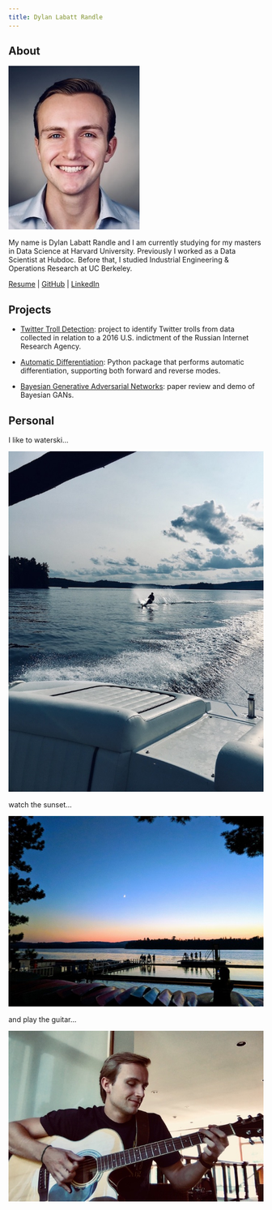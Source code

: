 ```yaml
---
title: Dylan Labatt Randle
---
```


## About

![headshot](pics/headshot.jpg)

My name is Dylan Labatt Randle and I am currently studying for my masters in Data Science at Harvard University.
Previously I worked as a Data Scientist at Hubdoc. Before that, I studied Industrial Engineering & Operations
Research at UC Berkeley.

<a href="http://dylanrandle.github.io/resume.pdf">Resume</a> | [GitHub](https://github.com/dylanrandle) | [LinkedIn](https://linkedin.com/in/dylanrandle/)

## Projects

- [Twitter Troll Detection](https://dylanrandle.github.io/troll_classification): project to identify Twitter
trolls from data collected in relation to a 2016 U.S. indictment of the Russian Internet Research Agency.

- [Automatic Differentiation](https://github.com/dylanrandle/autograd): Python package that performs automatic
differentiation, supporting both forward and reverse modes.

- [Bayesian Generative Adversarial Networks](https://dylanrandle.github.io/bayesgan.html): paper review and
demo of Bayesian GANs.

## Personal

I like to waterski...

![waterski](pics/waterski.jpg)

watch the sunset...

![camp](pics/camp.jpg)

and play the guitar...

![guitar](pics/guitar.jpg)
